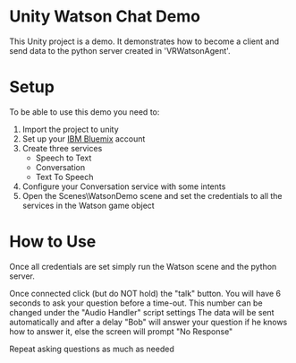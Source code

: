 # Unity Watson Chat Demo

This Unity project is a demo. It demonstrates how to become a client and send data to the python server created in 'VRWatsonAgent'.

# Setup
To be able to use this demo you need to:
1. Import the project to unity
2. Set up your [IBM Bluemix](https://console.bluemix.net/registration/ "Bluemix") account
3. Create three services
   * Speech to Text
   * Conversation
   * Text To Speech
4. Configure your Conversation service with some intents
5. Open the Scenes\WatsonDemo scene and set the credentials to all the services in the Watson game object

# How to Use
Once all credentials are set simply run the Watson scene and the python server.

Once connected click (but do NOT hold) the "talk" button.
You will have 6 seconds to ask your question before a time-out. This number can be changed under the "Audio Handler" script settings
The data will be sent automatically and after a delay "Bob" will answer your question if he knows how to answer it, else the screen will prompt "No Response"

Repeat asking questions as much as needed
